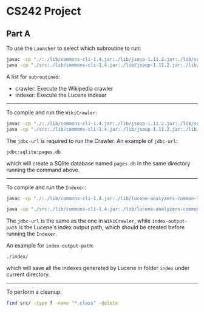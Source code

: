 # CS242 Project

## Part A

To use the `Launcher` to select which subroutine to run:

```bash
javac -cp "./:./lib/commons-cli-1.4.jar:./lib/jsoup-1.11.2.jar:./lib/sqlite-jdbc-3.21.0.jar:./lib/lucene-analyzers-common-7.2.1.jar:./lib/lucene-core-7.2.1.jar" src/edu/ucr/cs242/*.java src/edu/ucr/cs242/crawler/*.java src/edu/ucr/cs242/indexing/*.java
java -cp "./src:./lib/commons-cli-1.4.jar:./lib/jsoup-1.11.2.jar:./lib/sqlite-jdbc-3.21.0.jar:./lib/lucene-analyzers-common-7.2.1.jar:./lib/lucene-core-7.2.1.jar" edu.ucr.cs242.Launcher <subroutine> [options] <arguments...>
```

A list for `subroutine`s:

- crawler: Execute the Wikipedia crawler
- indexer: Execute the Lucene indexer

----

To compile and run the `WikiCrawler`:

```bash
javac -cp "./:./lib/commons-cli-1.4.jar:./lib/jsoup-1.11.2.jar:./lib/sqlite-jdbc-3.21.0.jar" src/edu/ucr/cs242/*.java src/edu/ucr/cs242/crawler/*.java
java -cp "./src:./lib/commons-cli-1.4.jar:./lib/jsoup-1.11.2.jar:./lib/sqlite-jdbc-3.21.0.jar" edu.ucr.cs242.crawler.WikiCrawler <jdbc-url>
```

The `jdbc-url` is required to run the Crawler. An example of `jdbc-url`:

```
jdbc:sqlite:pages.db
```

which will create a SQlite database named `pages.db` in the same directory running the command above.

----

To compile and run the `Indexer`:

```bash
javac -cp "./:./lib/commons-cli-1.4.jar:./lib/lucene-analyzers-common-7.2.1.jar:./lib/lucene-core-7.2.1.jar:./lib/sqlite-jdbc-3.21.0.jar" src/edu/ucr/cs242/*.java src/edu/ucr/cs242/indexing/*.java

java -cp "./src:./lib/commons-cli-1.4.jar:./lib/lucene-analyzers-common-7.2.1.jar:./lib/lucene-core-7.2.1.jar:./lib/sqlite-jdbc-3.21.0.jar" edu.ucr.cs242.indexing.Indexer <jdbc-url> <index-output-path>
```

The `jdbc-url` is the same as the one in `WikiCrawler`, while `index-output-path` is the Lucene's index output path,
which should be created before running the `Indexer`.

An example for `index-output-path`:

```
./index/
```

which will save all the indexes generated by Lucene in folder `index` under current directory.

----

To perform a cleanup:

```bash
find src/ -type f -name "*.class" -delete 
```